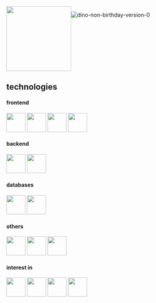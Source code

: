 <div>
<!--  <img height="180em" src="https://github-readme-stats.vercel.app/api/top-langs/?username=ribeiroleoz&layout=compact&langs_count=7&theme=transparent"/> -->
<div style="display: flex;">
<img height="170em" src="https://github-readme-stats.vercel.app/api?username=ribeiroleoz&show_icons=true&theme=graywhite&include_all_commits=true&count_private=true"/>
 
![dino-non-birthday-version-0](https://github.com/ribeiroleoz/ribeiroleoz/assets/89111205/21c2ddc8-51cd-4e39-8269-3b178406e021)
</div>

<h2>technologies</h2>
<h4>frontend</h4>
<img src="https://cdn.jsdelivr.net/gh/devicons/devicon/icons/javascript/javascript-original.svg" width="50px"/>
<img src="https://cdn.jsdelivr.net/gh/devicons/devicon/icons/vuejs/vuejs-original.svg" width="50px"/>
<img src="https://cdn.jsdelivr.net/gh/devicons/devicon/icons/html5/html5-original.svg" width="50px"/>
<img src="https://cdn.jsdelivr.net/gh/devicons/devicon/icons/css3/css3-original.svg" width="50px"/><br>
<h4>backend</h4>
<img src="https://cdn.jsdelivr.net/gh/devicons/devicon/icons/php/php-plain.svg" width="50px"/>
<img src="https://cdn.jsdelivr.net/gh/devicons/devicon/icons/laravel/laravel-plain.svg" width="50px"/><br>
<h4>databases</h4> 
<img src="https://cdn.jsdelivr.net/gh/devicons/devicon/icons/mysql/mysql-original.svg" width="50px"/>
<img src="https://cdn.jsdelivr.net/gh/devicons/devicon/icons/oracle/oracle-original.svg" width="50px"/><br>
<h4>others</h4> 
<img src="https://cdn.jsdelivr.net/gh/devicons/devicon/icons/python/python-original.svg" width="50px"/>
<img src="https://cdn.jsdelivr.net/gh/devicons/devicon/icons/django/django-plain.svg" width="50px"/>
<img src="https://cdn.jsdelivr.net/gh/devicons/devicon/icons/c/c-plain.svg" width="50px"/><br>
 <h4>interest in</h4>
<img src="https://cdn.jsdelivr.net/gh/devicons/devicon/icons/tailwindcss/tailwindcss-plain.svg" width="50px"/>
<img src="https://cdn.jsdelivr.net/gh/devicons/devicon/icons/yarn/yarn-original.svg" width="50px"/>
<img src="https://cdn.jsdelivr.net/gh/devicons/devicon/icons/nodejs/nodejs-original.svg" width="50px"/>
<img src="https://cdn.jsdelivr.net/gh/devicons/devicon/icons/react/react-original.svg"  width="50px"/><br>
</div>

